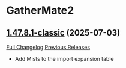 # GatherMate2

## [1.47.8.1-classic](https://github.com/Nevcairiel/GatherMate2/tree/1.47.8.1-classic) (2025-07-03)
[Full Changelog](https://github.com/Nevcairiel/GatherMate2/compare/1.47.8-classic...1.47.8.1-classic) [Previous Releases](https://github.com/Nevcairiel/GatherMate2/releases)

- Add Mists to the import expansion table  
